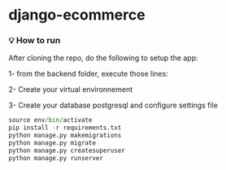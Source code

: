 # django-ecommerce


### 💡 How to run

After cloning the repo, do the following to setup the app:

1- from the backend folder, execute those lines:

2- Create your virtual environnement

3- Create your database postgresql and configure settings file

```python
source env/bin/activate
pip install -r requirements.txt
python manage.py makemigrations
python manage.py migrate
python manage.py createsuperuser
python manage.py runserver
```
